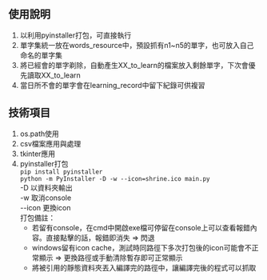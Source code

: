 ## 使用說明  
1. 以利用pyinstaller打包，可直接執行  
2. 單字集統一放在words_resource中，預設抓有n1~n5的單字，也可放入自己命名的單字集  
3. 將已經會的單字剃除，自動產生XX_to_learn的檔案放入剩餘單字，下次會優先讀取XX_to_learn  
4. 當日所不會的單字會在learning_record中留下紀錄可供複習  

## 技術項目  
1. os.path使用  
2. csv檔案應用與處理  
3. tkinter應用  
4. pyinstaller打包  
  `pip install pyinstaller`  
  `python -m PyInstaller -D -w --icon=shrine.ico main.py`  
  	-D 以資料夾輸出  
    	-w 取消console  
    	--icon 更換icon  
  打包備註：  
    - 若留有console，在cmd中開啟exe檔可停留在console上可以查看報錯內容。直接點擊的話，報錯即消失 => 閃退  
    - windows留有icon cache，測試時同路徑下多次打包後的icon可能會不正常顯示 => 更換路徑或手動清除暫存即可正常顯示  
    - 將被引用的靜態資料夾丟入編譯完的路徑中，讓編譯完後的程式可以抓取  
